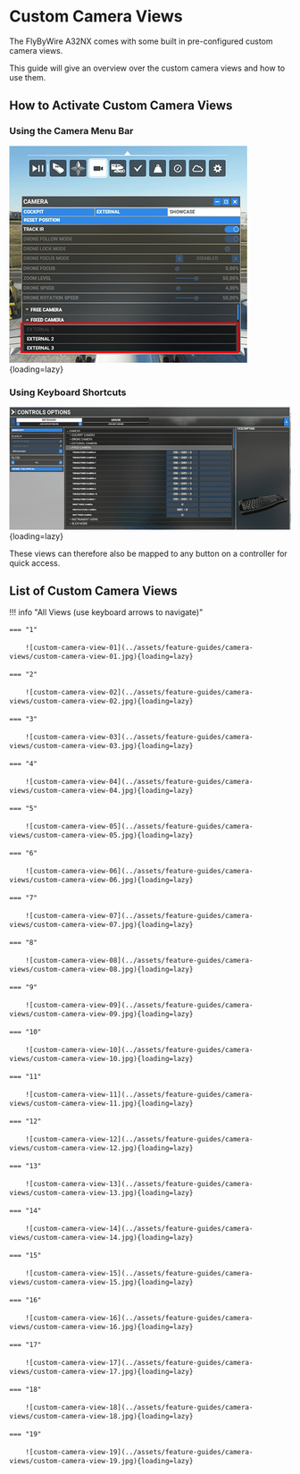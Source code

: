 # Custom Camera Views

The FlyByWire A32NX comes with some built in pre-configured custom camera views.

This guide will give an overview over the custom camera views and how to use them.

## How to Activate Custom Camera Views

### Using the Camera Menu Bar

![Fixed Camera Menu](../assets/feature-guides/camera-views/fixed-camera-menu.png "Fixed Camera Menu"){loading=lazy}

### Using Keyboard Shortcuts

![Keyboard Shortcuts for Fixed Camera Views](../assets/feature-guides/camera-views/fixed-camera-keyboard-shortcuts.png "Keyboard Shortcuts for Fixed Camera Views"){loading=lazy}

These views can therefore also be mapped to any button on a controller for quick access.

## List of Custom Camera Views

!!! info "All Views (use keyboard arrows to navigate)"

    === "1"

        ![custom-camera-view-01](../assets/feature-guides/camera-views/custom-camera-view-01.jpg){loading=lazy}

    === "2"

        ![custom-camera-view-02](../assets/feature-guides/camera-views/custom-camera-view-02.jpg){loading=lazy}

    === "3"

        ![custom-camera-view-03](../assets/feature-guides/camera-views/custom-camera-view-03.jpg){loading=lazy}

    === "4"

        ![custom-camera-view-04](../assets/feature-guides/camera-views/custom-camera-view-04.jpg){loading=lazy}

    === "5"

        ![custom-camera-view-05](../assets/feature-guides/camera-views/custom-camera-view-05.jpg){loading=lazy}

    === "6"

        ![custom-camera-view-06](../assets/feature-guides/camera-views/custom-camera-view-06.jpg){loading=lazy}

    === "7"

        ![custom-camera-view-07](../assets/feature-guides/camera-views/custom-camera-view-07.jpg){loading=lazy}

    === "8"

        ![custom-camera-view-08](../assets/feature-guides/camera-views/custom-camera-view-08.jpg){loading=lazy}

    === "9"

        ![custom-camera-view-09](../assets/feature-guides/camera-views/custom-camera-view-09.jpg){loading=lazy}

    === "10"

        ![custom-camera-view-10](../assets/feature-guides/camera-views/custom-camera-view-10.jpg){loading=lazy}

    === "11"

        ![custom-camera-view-11](../assets/feature-guides/camera-views/custom-camera-view-11.jpg){loading=lazy}

    === "12"

        ![custom-camera-view-12](../assets/feature-guides/camera-views/custom-camera-view-12.jpg){loading=lazy}

    === "13"

        ![custom-camera-view-13](../assets/feature-guides/camera-views/custom-camera-view-13.jpg){loading=lazy}

    === "14"

        ![custom-camera-view-14](../assets/feature-guides/camera-views/custom-camera-view-14.jpg){loading=lazy}

    === "15"

        ![custom-camera-view-15](../assets/feature-guides/camera-views/custom-camera-view-15.jpg){loading=lazy}

    === "16"

        ![custom-camera-view-16](../assets/feature-guides/camera-views/custom-camera-view-16.jpg){loading=lazy}

    === "17"

        ![custom-camera-view-17](../assets/feature-guides/camera-views/custom-camera-view-17.jpg){loading=lazy}

    === "18"

        ![custom-camera-view-18](../assets/feature-guides/camera-views/custom-camera-view-18.jpg){loading=lazy}

    === "19"

        ![custom-camera-view-19](../assets/feature-guides/camera-views/custom-camera-view-19.jpg){loading=lazy}

